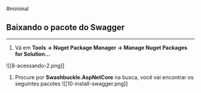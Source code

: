 #minimal 

## Baixando o pacote do Swagger
---
1)  Vá em __Tools -> Nuget Package Manager -> Manage Nuget Packages for Solution...__

![[8-acessando-2.png]]

1) Procure por __Swashbuckle.AspNetCore__ na busca, você vai encontrar os seguintes pacotes
![[10-install-swagger.png]]
